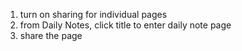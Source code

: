 1. turn on sharing for individual pages
2. from Daily Notes, click title to enter daily note page
3. share the page
